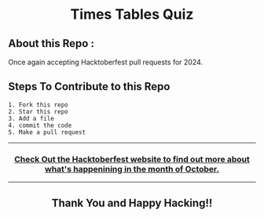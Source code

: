 <h1 align="center"> Times Tables Quiz </h1>

## About this Repo :

Once again accepting Hacktoberfest pull requests for 2024.

## Steps To Contribute to this Repo

    1. Fork this repo
    2. Star this repo
    3. Add a file
    4. commit the code
    5. Make a pull request
***

<h3 align="center">
    <a href="https://hacktoberfest.digitalocean.com/">
        Check Out the Hacktoberfest website to find out more about what's happenining in the month of October.
    </a>
</h3>

***
<h2 align="center">
    <p>
        Thank You and Happy Hacking!!
    </p>
</h2>


